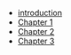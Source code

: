 * [introduction](./introduction.md)
* [Chapter 1](./chapter-1.md)
* [Chapter 2](./chapter-2.md)
* [Chapter 3](./chapter-3.md)